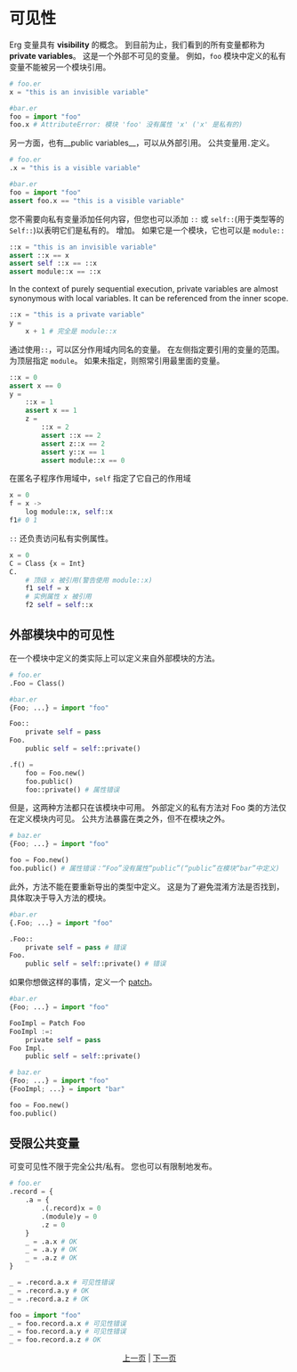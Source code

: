 # 可见性

Erg 变量具有 __visibility__ 的概念。
到目前为止，我们看到的所有变量都称为 __private variables__。 这是一个外部不可见的变量。
例如，`foo` 模块中定义的私有变量不能被另一个模块引用。

```python
# foo.er
x = "this is an invisible variable"
```

```python
#bar.er
foo = import "foo"
foo.x # AttributeError: 模块 'foo' 没有属性 'x' ('x' 是私有的)
```

另一方面，也有__public variables__，可以从外部引用。
公共变量用`.`定义。

```python
# foo.er
.x = "this is a visible variable"
```

```python
#bar.er
foo = import "foo"
assert foo.x == "this is a visible variable"
```

您不需要向私有变量添加任何内容，但您也可以添加 `::` 或 `self::`(用于类型等的`Self::`)以表明它们是私有的。 增加。 如果它是一个模块，它也可以是 `module::`

```python
::x = "this is an invisible variable"
assert ::x == x
assert self ::x == ::x
assert module::x == ::x
```

In the context of purely sequential execution, private variables are almost synonymous with local variables. It can be referenced from the inner scope.

```python
::x = "this is a private variable"
y =
    x + 1 # 完全是 module::x
```

通过使用`::`，可以区分作用域内同名的变量。
在左侧指定要引用的变量的范围。 为顶层指定 `module`。
如果未指定，则照常引用最里面的变量。

```python
::x = 0
assert x == 0
y =
    ::x = 1
    assert x == 1
    z =
        ::x = 2
        assert ::x == 2
        assert z::x == 2
        assert y::x == 1
        assert module::x == 0
```

在匿名子程序作用域中，`self` 指定了它自己的作用域

```python
x = 0
f = x ->
    log module::x, self::x
f1# 0 1
```

`::` 还负责访问私有实例属性。

```python
x = 0
C = Class {x = Int}
C.
    # 顶级 x 被引用(警告使用 module::x)
    f1 self = x
    # 实例属性 x 被引用
    f2 self = self::x
```

## 外部模块中的可见性

在一个模块中定义的类实际上可以定义来自外部模块的方法。

```python
# foo.er
.Foo = Class()
```

```python
#bar.er
{Foo; ...} = import "foo"

Foo::
    private self = pass
Foo.
    public self = self::private()

.f() =
    foo = Foo.new()
    foo.public()
    foo::private() # 属性错误
```

但是，这两种方法都只在该模块中可用。
外部定义的私有方法对 Foo 类的方法仅在定义模块内可见。
公共方法暴露在类之外，但不在模块之外。

```python
# baz.er
{Foo; ...} = import "foo"

foo = Foo.new()
foo.public() # 属性错误：“Foo”没有属性“public”(“public”在模块“bar”中定义)
```

此外，方法不能在要重新导出的类型中定义。
这是为了避免混淆方法是否找到，具体取决于导入方法的模块。

```python
#bar.er
{.Foo; ...} = import "foo"

.Foo::
    private self = pass # 错误
Foo.
    public self = self::private() # 错误
```

如果你想做这样的事情，定义一个 [patch](./type/07_patch.md)。

```python
#bar.er
{Foo; ...} = import "foo"

FooImpl = Patch Foo
FooImpl :=:
    private self = pass
Foo Impl.
    public self = self::private()
```

```python
# baz.er
{Foo; ...} = import "foo"
{FooImpl; ...} = import "bar"

foo = Foo.new()
foo.public()
```

## 受限公共变量

可变可见性不限于完全公共/私有。
您也可以有限制地发布。

```python
# foo.er
.record = {
    .a = {
        .(.record)x = 0
        .(module)y = 0
        .z = 0
    }
    _ = .a.x # OK
    _ = .a.y # OK
    _ = .a.z # OK
}

_ = .record.a.x # 可见性错误
_ = .record.a.y # OK
_ = .record.a.z # OK
```

```python
foo = import "foo"
_ = foo.record.a.x # 可见性错误
_ = foo.record.a.y # 可见性错误
_ = foo.record.a.z # OK
```

<p align='center'>
    <a href='./18_ownership.md'>上一页</a> | <a href='./20_naming_rule.md'>下一页</a>
</p>